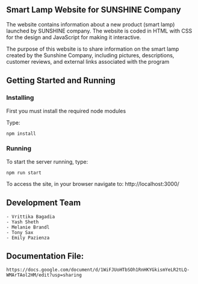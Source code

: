 ## Smart Lamp Website for SUNSHINE Company

The website contains information about a new product (smart lamp) launched by SUNSHINE company.
The website is coded in HTML with CSS for the design and JavaScript for making it interactive.

The purpose of this website is to share information on the smart lamp created by the Sunshine Company, including pictures, descriptions, customer reviews, and external links associated with the program

## Getting Started and Running

### Installing
First you must install the required node modules

Type:
```
npm install
```

### Running
To start the server running, type:
```
npm run start
```

To access the site, in your browser navigate to:
http://localhost:3000/

## Development Team
    - Vrittika Bagadia
    - Yash Sheth
    - Melanie Brandl
    - Tony Sax
    - Emily Pazienza

## Documentation File: 
    https://docs.google.com/document/d/1WiFJUoHTbSOh1RnHKYGkismYeLR2tLQ-WMArTAol2HM/edit?usp=sharing